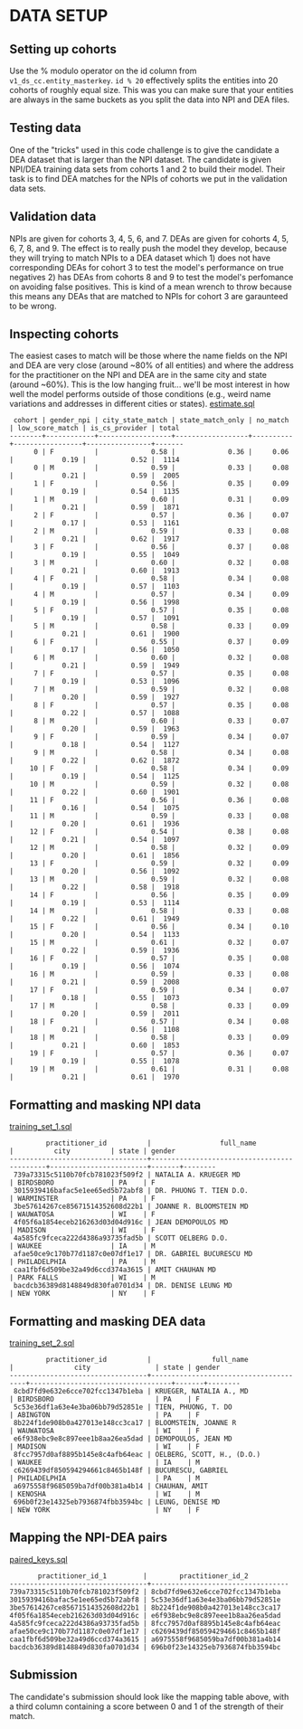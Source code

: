 # DATA SETUP

## Setting up cohorts
Use the % modulo operator on the id column from `v1_ds_cc.entity_masterkey`. `id % 20` effectively splits the entities into 20 cohorts of roughly equal size. This was you can make sure that your entities are always in the same buckets as you split the data into NPI and DEA files. 

## Testing data
One of the "tricks" used in this code challenge is to give the candidate a DEA dataset that is larger than the NPI dataset. The candidate is given NPI/DEA training data sets from cohorts 1 and 2 to build their model. Their task is to find DEA matches for the NPIs of cohorts we put in the validation data sets. 

## Validation data
NPIs are given for cohorts 3, 4, 5, 6, and 7. 
DEAs are given for cohorts 4, 5, 6, 7, 8, and 9. 
The effect is to really push the model they develop, because they will trying to match NPIs to a DEA dataset which 1) does not have corresponding DEAs for cohort 3 to test the model's performance on true negatives 2) has DEAs from cohorts 8 and 9 to test the model's perfomance on avoiding false positives. This is kind of a mean wrench to throw because this means any DEAs that are matched to NPIs for cohort 3 are garaunteed to be wrong.   

## Inspecting cohorts
The easiest cases to match will be those where the name fields on the NPI and DEA are very close (around ~80% of all entities) and where the address for the practitioner on the NPI and DEA are in the same city and state (around ~60%). This is the low hanging fruit... we'll be most interest in how well the model performs outside of those conditions (e.g., weird name variations and addresses in different cities or states). 
[estimate.sql](https://github.com/CredSimple/challenge/blob/master/data_sci/npi_dea_link_challenge/sql/estimate.sql)

```
 cohort | gender_npi | city_state_match | state_match_only | no_match | low_score_match | is_cs_provider | total
--------+------------+------------------+------------------+----------+-----------------+----------------+-------
      0 | F          |             0.58 |             0.36 |     0.06 |            0.19 |           0.52 |  1114
      0 | M          |             0.59 |             0.33 |     0.08 |            0.21 |           0.59 |  2005
      1 | F          |             0.56 |             0.35 |     0.09 |            0.19 |           0.54 |  1135
      1 | M          |             0.60 |             0.31 |     0.09 |            0.21 |           0.59 |  1871
      2 | F          |             0.57 |             0.36 |     0.07 |            0.17 |           0.53 |  1161
      2 | M          |             0.59 |             0.33 |     0.08 |            0.21 |           0.62 |  1917
      3 | F          |             0.56 |             0.37 |     0.08 |            0.19 |           0.55 |  1049
      3 | M          |             0.60 |             0.32 |     0.08 |            0.21 |           0.60 |  1913
      4 | F          |             0.58 |             0.34 |     0.08 |            0.19 |           0.57 |  1103
      4 | M          |             0.57 |             0.34 |     0.09 |            0.19 |           0.56 |  1998
      5 | F          |             0.57 |             0.35 |     0.08 |            0.19 |           0.57 |  1091
      5 | M          |             0.58 |             0.33 |     0.09 |            0.21 |           0.61 |  1900
      6 | F          |             0.55 |             0.37 |     0.09 |            0.17 |           0.56 |  1050
      6 | M          |             0.60 |             0.32 |     0.08 |            0.21 |           0.59 |  1949
      7 | F          |             0.57 |             0.35 |     0.08 |            0.19 |           0.53 |  1096
      7 | M          |             0.59 |             0.32 |     0.08 |            0.20 |           0.59 |  1927
      8 | F          |             0.57 |             0.35 |     0.08 |            0.22 |           0.57 |  1088
      8 | M          |             0.60 |             0.33 |     0.07 |            0.20 |           0.59 |  1963
      9 | F          |             0.59 |             0.34 |     0.07 |            0.18 |           0.54 |  1127
      9 | M          |             0.58 |             0.34 |     0.08 |            0.22 |           0.62 |  1872
     10 | F          |             0.58 |             0.34 |     0.09 |            0.19 |           0.54 |  1125
     10 | M          |             0.59 |             0.32 |     0.08 |            0.22 |           0.60 |  1901
     11 | F          |             0.56 |             0.36 |     0.08 |            0.16 |           0.54 |  1075
     11 | M          |             0.59 |             0.33 |     0.08 |            0.20 |           0.61 |  1936
     12 | F          |             0.54 |             0.38 |     0.08 |            0.21 |           0.54 |  1097
     12 | M          |             0.58 |             0.32 |     0.09 |            0.20 |           0.61 |  1856
     13 | F          |             0.59 |             0.32 |     0.09 |            0.20 |           0.56 |  1092
     13 | M          |             0.59 |             0.32 |     0.08 |            0.22 |           0.58 |  1918
     14 | F          |             0.56 |             0.35 |     0.09 |            0.19 |           0.53 |  1114
     14 | M          |             0.58 |             0.33 |     0.08 |            0.22 |           0.61 |  1949
     15 | F          |             0.56 |             0.34 |     0.10 |            0.20 |           0.54 |  1133
     15 | M          |             0.61 |             0.32 |     0.07 |            0.22 |           0.59 |  1936
     16 | F          |             0.57 |             0.35 |     0.08 |            0.19 |           0.56 |  1074
     16 | M          |             0.59 |             0.33 |     0.08 |            0.21 |           0.59 |  2008
     17 | F          |             0.59 |             0.34 |     0.07 |            0.18 |           0.55 |  1073
     17 | M          |             0.58 |             0.33 |     0.09 |            0.20 |           0.59 |  2011
     18 | F          |             0.57 |             0.34 |     0.08 |            0.21 |           0.56 |  1108
     18 | M          |             0.58 |             0.33 |     0.09 |            0.21 |           0.60 |  1853
     19 | F          |             0.57 |             0.36 |     0.07 |            0.19 |           0.55 |  1078
     19 | M          |             0.61 |             0.31 |     0.08 |            0.21 |           0.61 |  1970
```

## Formatting and masking NPI data
[training_set_1.sql](https://github.com/CredSimple/challenge/blob/master/data_sci/npi_dea_link_challenge/sql/training_set_1.sql)
```
         practitioner_id          |                 full_name                  |          city          | state | gender
----------------------------------+--------------------------------------------+------------------------+-------+--------
 739a73315c5110b70fcb781023f509f2 | NATALIA A. KRUEGER MD                      | BIRDSBORO              | PA    | F
 3015939416bafac5e1ee65ed5b72abf8 | DR. PHUONG T. TIEN D.O.                    | WARMINSTER             | PA    | F
 3be57614267ce85671514352608d22b1 | JOANNE R. BLOOMSTEIN MD                    | WAUWATOSA              | WI    | F
 4f05f6a1854eceb216263d03d04d916c | JEAN DEMOPOULOS MD                         | MADISON                | WI    | F
 4a585fc9fceca222d4386a93735fad5b | SCOTT OELBERG D.O.                         | WAUKEE                 | IA    | M
 afae50ce9c170b77d1187c0e07df1e17 | DR. GABRIEL BUCURESCU MD                   | PHILADELPHIA           | PA    | M
 caa1fbf6d509be32a49d6ccd374a3615 | AMIT CHAUHAN MD                            | PARK FALLS             | WI    | M
 bacdcb36389d8148849d830fa0701d34 | DR. DENISE LEUNG MD                        | NEW YORK               | NY    | F
 ```

## Formatting and masking DEA data
[training_set_2.sql](https://github.com/CredSimple/challenge/blob/master/data_sci/npi_dea_link_challenge/sql/training_set_2.sql)
```
         practitioner_id          |               full_name               |               city                | state | gender
----------------------------------+---------------------------------------+-----------------------------------+-------+--------
 8cbd7fd9e632e6cce702fcc1347b1eba | KRUEGER, NATALIA A., MD               | BIRDSBORO                         | PA    | F
 5c53e36df1a63e4e3ba06bb79d52851e | TIEN, PHUONG, T. DO                   | ABINGTON                          | PA    | F
 8b224f1de908b0a427013e148cc3ca17 | BLOOMSTEIN, JOANNE R                  | WAUWATOSA                         | WI    | F
 e6f938ebc9e8c897eee1b8aa26ea5dad | DEMOPOULOS, JEAN MD                   | MADISON                           | WI    | F
 8fcc7957d0af8895b145e8c4afb64eac | OELBERG, SCOTT, H., (D.O.)            | WAUKEE                            | IA    | M
 c6269439df850594294661c8465b148f | BUCURESCU, GABRIEL                    | PHILADELPHIA                      | PA    | M
 a6975558f9685059ba7df00b381a4b14 | CHAUHAN, AMIT                         | KENOSHA                           | WI    | M
 696b0f23e14325eb7936874fbb3594bc | LEUNG, DENISE MD                      | NEW YORK                          | NY    | F
 ```

## Mapping the NPI-DEA pairs
[paired_keys.sql](https://github.com/CredSimple/challenge/blob/master/data_sci/npi_dea_link_challenge/sql/paired_keys.sql)
 ```
        practitioner_id_1         |        practitioner_id_2
----------------------------------+----------------------------------
 739a73315c5110b70fcb781023f509f2 | 8cbd7fd9e632e6cce702fcc1347b1eba
 3015939416bafac5e1ee65ed5b72abf8 | 5c53e36df1a63e4e3ba06bb79d52851e
 3be57614267ce85671514352608d22b1 | 8b224f1de908b0a427013e148cc3ca17
 4f05f6a1854eceb216263d03d04d916c | e6f938ebc9e8c897eee1b8aa26ea5dad
 4a585fc9fceca222d4386a93735fad5b | 8fcc7957d0af8895b145e8c4afb64eac
 afae50ce9c170b77d1187c0e07df1e17 | c6269439df850594294661c8465b148f
 caa1fbf6d509be32a49d6ccd374a3615 | a6975558f9685059ba7df00b381a4b14
 bacdcb36389d8148849d830fa0701d34 | 696b0f23e14325eb7936874fbb3594bc
 ```
## Submission
The candidate's submission should look like the mapping table above, with a third column containing a score between 0 and 1 of the strength of their match. 

